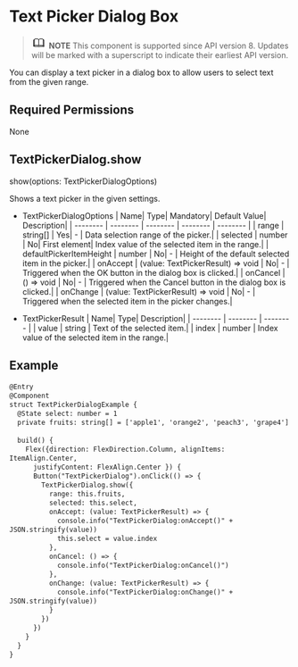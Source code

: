 # Text Picker Dialog Box

> ![icon-note.gif](public_sys-resources/icon-note.gif) **NOTE**
> This component is supported since API version 8. Updates will be marked with a superscript to indicate their earliest API version.

You can display a text picker in a dialog box to allow users to select text from the given range.

## Required Permissions

None

## TextPickerDialog.show

show(options: TextPickerDialogOptions)

Shows a text picker in the given settings.

- TextPickerDialogOptions
  | Name| Type| Mandatory| Default Value| Description|
  | -------- | -------- | -------- | -------- | -------- |
  | range | string[] | Yes| - | Data selection range of the picker.|
  | selected | number | No| First element| Index value of the selected item in the range.|
  | defaultPickerItemHeight | number | No| - | Height of the default selected item in the picker.|
  | onAccept | (value: TextPickerResult) => void | No| - | Triggered when the OK button in the dialog box is clicked.|
  | onCancel | () => void | No| - | Triggered when the Cancel button in the dialog box is clicked.|
  | onChange | (value: TextPickerResult) => void | No| - | Triggered when the selected item in the picker changes.|

- TextPickerResult
  | Name| Type| Description| 
  | -------- | -------- | -------- |
  | value | string | Text of the selected item.| 
  | index | number | Index value of the selected item in the range.| 

## Example

```
@Entry
@Component
struct TextPickerDialogExample {
  @State select: number = 1
  private fruits: string[] = ['apple1', 'orange2', 'peach3', 'grape4']

  build() {
    Flex({direction: FlexDirection.Column, alignItems: ItemAlign.Center,
      justifyContent: FlexAlign.Center }) {
      Button("TextPickerDialog").onClick(() => {
        TextPickerDialog.show({
          range: this.fruits,
          selected: this.select,
          onAccept: (value: TextPickerResult) => {
            console.info("TextPickerDialog:onAccept()" + JSON.stringify(value))
            this.select = value.index
          },
          onCancel: () => {
            console.info("TextPickerDialog:onCancel()")
          },
          onChange: (value: TextPickerResult) => {
            console.info("TextPickerDialog:onChange()" + JSON.stringify(value))
          }
        })
      })
    }
  }
}
```
